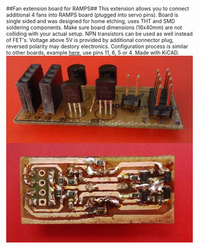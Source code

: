  
##Fan extension board for RAMPS##
This extension allows you to connect additional 4 fans into RAMPS board (plugged into servo pins). Board is single sided and was designed for home etching, uses THT and SMD soldering components. Make sure board dimensions (16x40mm) are not colliding with your actual setup. NPN transistors can be used as well instead of FET's. Voltage above 5V is provided by additional connector plug, reversed polarity may destory electronics.
Configuration process is similar to other boards, example [here](https://www.geeetech.com/wiki/index.php/Reprap_Ramps1.4_RRD_Fan_Extender), use pins 11, 6, 5 or 4. Made with KiCAD.
![](preview.jpg "Prewiev")
